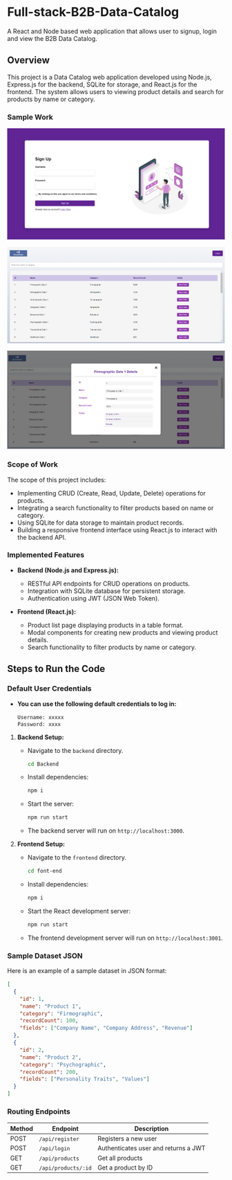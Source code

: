# Full-stack-B2B-Data-Catalog
A React and Node based web application that allows user to signup, login and view the B2B Data Catalog.

## Overview

This project is a Data Catalog web application developed using Node.js, Express.js for the backend, SQLite for storage, and React.js for the frontend. The system allows users to viewing product details and search for products by name or category.

### Sample Work
![Sign Up Page](https://github.com/sahilmutha1999/Full-stack-B2B-Data-Catalog/blob/main/images/1.png)

![Data Catalog Page](https://github.com/sahilmutha1999/Full-stack-B2B-Data-Catalog/blob/main/images/2.png)

![More Details Pop-up](https://github.com/sahilmutha1999/Full-stack-B2B-Data-Catalog/blob/main/images/3.png)

### Scope of Work

The scope of this project includes:
- Implementing CRUD (Create, Read, Update, Delete) operations for products.
- Integrating a search functionality to filter products based on name or category.
- Using SQLite for data storage to maintain product records.
- Building a responsive frontend interface using React.js to interact with the backend API.

### Implemented Features

- **Backend (Node.js and Express.js):**
  - RESTful API endpoints for CRUD operations on products.
  - Integration with SQLite database for persistent storage.
  - Authentication using JWT (JSON Web Token).

- **Frontend (React.js):**
  - Product list page displaying products in a table format.
  - Modal components for creating new products and viewing product details.
  - Search functionality to filter products by name or category.

## Steps to Run the Code

### Default User Credentials
- **You can use the following default credentials to log in:**
  ```
  Username: xxxxx
  Password: xxxx
  ```

1. **Backend Setup:**
   - Navigate to the `backend` directory.
     ```bash
     cd Backend
     ```
   - Install dependencies:
     ```bash
     npm i
     ```
   - Start the server:
     ```bash
     npm run start
     ```
   - The backend server will run on `http://localhost:3000`.

2. **Frontend Setup:**
   - Navigate to the `frontend` directory.
     ```bash
     cd font-end
     ```
   - Install dependencies:
     ```bash
     npm i
     ```
   - Start the React development server:
     ```bash
     npm run start
     ```
   - The frontend development server will run on `http://localhost:3001`.

### Sample Dataset JSON

Here is an example of a sample dataset in JSON format:

```json
[
  {
    "id": 1,
    "name": "Product 1",
    "category": "Firmographic",
    "recordCount": 100,
    "fields": ["Company Name", "Company Address", "Revenue"]
  },
  {
    "id": 2,
    "name": "Product 2",
    "category": "Psychographic",
    "recordCount": 200,
    "fields": ["Personality Traits", "Values"]
  }
]
```
### Routing Endpoints

| Method | Endpoint                      | Description                     |
|--------|-------------------------------|---------------------------------|
| POST   | `/api/register`               | Registers a new user             |
| POST   | `/api/login`                  | Authenticates user and returns a JWT|
| GET    | `/api/products`               | Get all products                |
| GET    | `/api/products/:id`           | Get a product by ID             |




